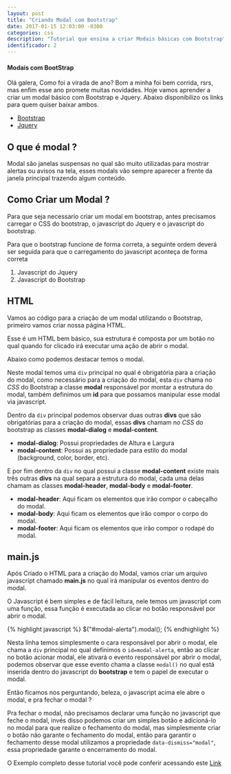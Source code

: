 ```yaml
---
layout: post
title: "Criando Modal com Bootstrap"
date: 2017-01-15 12:03:00 -0300
categories: css
description: "Tutorial que ensina a criar Modais básicas com Bootstrap"
identificador: 2
---
```


#### **Modais com BootStrap**

Olá galera, Como foi a virada de ano? Bom a minha foi bem corrida, rsrs, mas enfim esse ano promete muitas novidades. Hoje vamos aprender a criar um modal básico com Bootstrap e Jquery. Abaixo disponibilizo os links para quem quiser baixar ambos.

* [Bootstrap](http://getbootstrap.com/ "Bootstrap")
* [Jquery](https://jquery.com/ "Jquery")

## O que é modal ?

Modal são janelas suspensas no qual são muito utilizadas para mostrar alertas ou avisos na tela, esses modals vão sempre aparecer a frente da janela principal trazendo algum conteúdo.

## Como Criar um Modal ?

Para que seja necessario criar um modal em bootstrap, antes precisamos carregar o CSS do bootstrap, o javascript do Jquery e o javascript do bootstrap.


Para que o bootstrap funcione de forma correta, a seguinte ordem deverá
ser seguida para que o carregamento do javascript aconteça de forma correta

1. Javascript do Jquery
2. Javascript do Bootstrap


## HTML

Vamos ao código para a criação de um modal utilizando o Bootstrap, primeiro vamos criar nossa página HTML.


<script src="https://gist.github.com/Silva01/81bb885cdb7de20cb7ea1a1430689ce9.js"></script>

Esse é um HTML bem básico, sua estrutura é composta por um botão no qual quando for clicado irá executar uma ação de abrir o modal.

Abaixo como podemos destacar temos o modal.


<script src="https://gist.github.com/Silva01/b50840f01003c1d510cc070e0f194435.js"></script>


Neste modal temos uma `div` principal no qual é obrigatória para a criação do modal, como necessário para a criação do modal, esta `div` chama no _CSS_ do Bootstrap a classe **modal** responsável por montar a estrutura do modal, também definimos um **id** para que possamos manipular esse modal via javascript.

Dentro da `div` principal podemos observar duas outras **divs** que são obrigatórias para a criação do modal, essas **divs** chamam no _CSS_ do bootstrap as classes **modal-dialog** e **modal-content**.

* **modal-dialog**: Possui propriedades de Altura e Largura
* **modal-content**: Possui as propriedade para estilo do modal (background, color, border, etc).

E por fim dentro da `div` no qual possui a classe **modal-content** existe mais três outras **divs** na qual separa a estrutura do modal, cada uma delas chamam as classes **modal-header**, **modal-body** e **modal-footer**.

* **modal-header**: Aqui ficam os elementos que irão compor o cabeçalho do modal.
* **modal-body**: Aqui ficam os elementos que irão compor o corpo do modal.
* **modal-footer**: Aqui ficam os elementos que irão compor o rodapé do modal.

## main.js

Após Criado o HTML para a criação do Modal, vamos criar um arquivo javascript chamado **main.js** no qual irá manipular os eventos dentro do modal.



<script src="https://gist.github.com/Silva01/5734d28c960f480db91408fa2a2ebdc0.js"></script>

O Javascript é bem simples e de fácil leitura, nele temos um javascript com uma função, essa função é executada ao clicar no botão responsável por abrir o modal.


{% highlight javascript %}
    $("#modal-alerta").modal();
{% endhighlight %}

Nesta linha temos simplesmente o cara responsável por abrir o modal, ele chama a `div` principal no qual definimos o `id=modal-alerta`, então ao clicar no botão acionar modal, ele ativará o evento responsável por abrir o modal, podemos observar que esse evento chama a classe `modal()` no qual está inserida dentro do javascript do **bootstrap** e tem o papel de executar o modal.

Então ficamos nos perguntando, beleza, o javascript acima ele abre o modal, e pra fechar o modal ?

Pra fechar o modal, não precisamos declarar uma função no javascript que feche o modal, invés disso podemos criar um simples botão e adicioná-lo no modal para que realize o fechamento do modal, mas simplesmente criar o botão não garante o fechamento do modal, então para garantir o fechamento desse modal utilizamos a propriedade `data-dismiss="modal"`, essa propriedade garante o encerramento do modal.

O Exemplo completo desse tutorial você pode conferir acessando este [Link](https://gist.github.com/Silva01/a2156cf89bf5cae4bfa70f22a4d03e6c)
